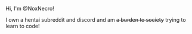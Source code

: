 Hi, I'm @NoxNecro!

I own a hentai subreddit and discord and am ~~a burden to society~~ trying to learn to code! 

<!---
formatting: https://readme.com
--->
